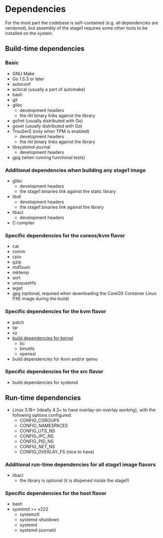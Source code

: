 # Dependencies

For the most part the codebase is self-contained (e.g. all dependencies are vendored), but assembly of the stage1 requires some other tools to be installed on the system.

## Build-time dependencies

### Basic

* GNU Make
* Go 1.5.3 or later
* autoconf
* aclocal (usually a part of automake)
* bash
* git
* glibc
  * development headers
  * the rkt binary links against the library
* gofmt (usually distributed with Go)
* govet (usually distributed with Go)
* TrouSerS (only when TPM is enabled)
  * development headers
  * the rkt binary links against the library
* libsystemd-journal
  * development headers
* gpg (when running functional tests)

### Additional dependencies when building any stage1 image

* glibc
  * development headers
  * the stage1 binaries link against the static library
* libdl
  * development headers
  * the stage1 binaries link against the library
* libacl
  * development headers
* C compiler

### Specific dependencies for the coreos/kvm flavor

* cat
* comm
* cpio
* gzip
* md5sum
* mktemp
* sort
* unsquashfs
* wget
* gpg (optional, required when downloading the CoreOS Container Linux PXE image during the build)

### Specific dependencies for the kvm flavor

* patch
* tar
* xz
* [build dependencies for kernel][kernel-build-deps]
  * bc
  * binutils
  * openssl
* build dependencies for lkvm and/or qemu

### Specific dependencies for the src flavor

* build dependencies for systemd

## Run-time dependencies

* Linux 3.18+ (ideally 4.3+ to have overlay-on-overlay working), with the following options configured:
  * CONFIG_CGROUPS
  * CONFIG_NAMESPACES
  * CONFIG_UTS_NS
  * CONFIG_IPC_NS
  * CONFIG_PID_NS
  * CONFIG_NET_NS
  * CONFIG_OVERLAY_FS (nice to have)

### Additional run-time dependencies for all stage1 image flavors

* libacl
  * the library is optional (it is dlopened inside the stage1)

### Specific dependencies for the host flavor

* bash
* systemd >= v222
  * systemctl
  * systemd-shutdown
  * systemd
  * systemd-journald

[kernel-build-deps]: https://www.kernel.org/doc/Documentation/Changes
